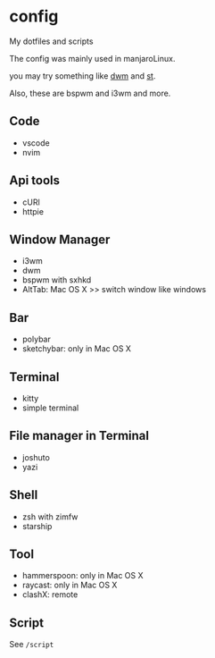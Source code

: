 # config

My dotfiles and scripts

The config was mainly used in manjaroLinux.

you may try something like [dwm](https://dwm.suckless.org/) and [st](https://st.suckless.org/).

Also, these are bspwm and i3wm and more.

## Code

- vscode
- nvim

## Api tools

- cURl
- httpie

## Window Manager

- i3wm
- dwm
- bspwm with sxhkd
- AltTab: Mac OS X >> switch window like windows

## Bar

- polybar
- sketchybar: only in Mac OS X

## Terminal

- kitty
- simple terminal

## File manager in Terminal

- joshuto
- yazi

## Shell

- zsh with zimfw
- starship

## Tool

- hammerspoon: only in Mac OS X
- raycast: only in Mac OS X
- clashX: remote

## Script

See `/script`

